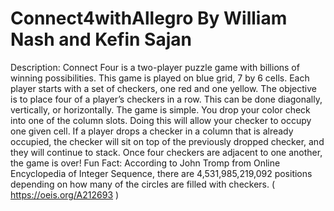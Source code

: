 # Connect4withAllegro By William Nash and Kefin Sajan
Description:  Connect Four is a two-player puzzle game with billions of winning possibilities. This game is played on blue grid, 7 by 6 cells. Each player starts with a set of checkers, one red and one yellow. The objective is to place four of a player’s checkers in a row. This can be done diagonally, vertically, or horizontally.     The game is simple. You drop your color check into one of the column slots. Doing this will allow your checker to occupy one given cell. If a player drops a checker in a column that is already occupied, the checker will sit on top of the previously dropped checker, and they will continue to stack. Once four checkers are adjacent to one another, the game is over!    Fun Fact: According to John Tromp from Online Encyclopedia of Integer Sequence, there are 4,531,985,219,092 positions depending on how many of the circles are filled with checkers.         ( https://oeis.org/A212693 )
